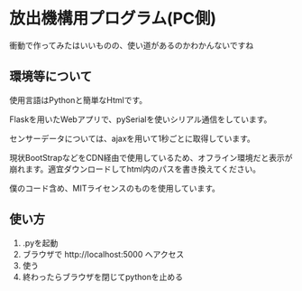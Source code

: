 # 放出機構用プログラム(PC側)

衝動で作ってみたはいいものの、使い道があるのかわかんないですね

## 環境等について
使用言語はPythonと簡単なHtmlです。

Flaskを用いたWebアプリで、pySerialを使いシリアル通信をしています。

センサーデータについては、ajaxを用いて1秒ごとに取得しています。

現状BootStrapなどをCDN経由で使用しているため、オフライン環境だと表示が崩れます。適宜ダウンロードしてhtml内のパスを書き換えてください。

僕のコード含め、MITライセンスのものを使用しています。

## 使い方
1. .pyを起動
2. ブラウザで http://localhost:5000 へアクセス
3. 使う
4. 終わったらブラウザを閉じてpythonを止める
